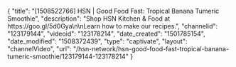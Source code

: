 {
    "title": "[1508522766] HSN | Good Food Fast: Tropical Banana Tumeric Smoothie",
    "description": "Shop HSN Kitchen & Food at https:\/\/goo.gl\/5d0Gya\n\nLearn how to make our recipes.",
    "channelid": "123179144",
    "videoid": "123178214",
    "date_created": "1501785154",
    "date_modified": "1508372439",
    "type": "captivate",
    "layout": "channelVideo",
    "url": "\/hsn-network\/hsn-good-food-fast-tropical-banana-tumeric-smoothie\/123179144-123178214"
}